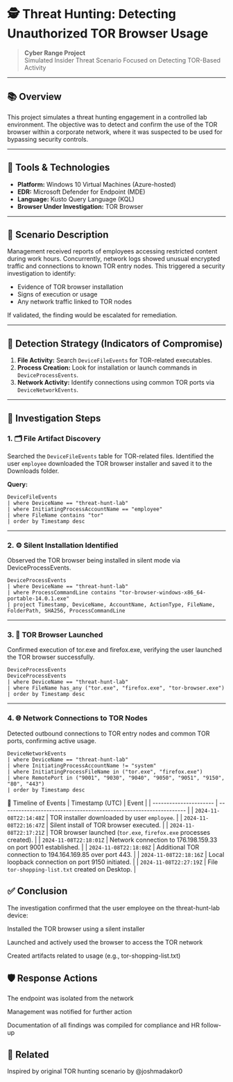 # 🕵️ Threat Hunting: Detecting Unauthorized TOR Browser Usage

> **Cyber Range Project**  
> Simulated Insider Threat Scenario Focused on Detecting TOR-Based Activity

---

## 📚 Overview

This project simulates a threat hunting engagement in a controlled lab environment. The objective was to detect and confirm the use of the TOR browser within a corporate network, where it was suspected to be used for bypassing security controls.

---

## 🧰 Tools & Technologies

- **Platform:** Windows 10 Virtual Machines (Azure-hosted)
- **EDR:** Microsoft Defender for Endpoint (MDE)
- **Language:** Kusto Query Language (KQL)
- **Browser Under Investigation:** TOR Browser

---

## 🎯 Scenario Description

Management received reports of employees accessing restricted content during work hours. Concurrently, network logs showed unusual encrypted traffic and connections to known TOR entry nodes. This triggered a security investigation to identify:

- Evidence of TOR browser installation
- Signs of execution or usage
- Any network traffic linked to TOR nodes

If validated, the finding would be escalated for remediation.

---

## 🧠 Detection Strategy (Indicators of Compromise)

1. **File Activity:** Search `DeviceFileEvents` for TOR-related executables.
2. **Process Creation:** Look for installation or launch commands in `DeviceProcessEvents`.
3. **Network Activity:** Identify connections using common TOR ports via `DeviceNetworkEvents`.

---

## 🔎 Investigation Steps

### 1. 🗂️ File Artifact Discovery
Searched the `DeviceFileEvents` table for TOR-related files. Identified the user `employee` downloaded the TOR browser installer and saved it to the Downloads folder.

**Query:**
```kql
DeviceFileEvents
| where DeviceName == "threat-hunt-lab"
| where InitiatingProcessAccountName == "employee"
| where FileName contains "tor"
| order by Timestamp desc
```
---
### 2. ⚙️  Silent Installation Identified
Observed the TOR browser being installed in silent mode via DeviceProcessEvents.
```kql
DeviceProcessEvents
| where DeviceName == "threat-hunt-lab"
| where ProcessCommandLine contains "tor-browser-windows-x86_64-portable-14.0.1.exe"
| project Timestamp, DeviceName, AccountName, ActionType, FileName, FolderPath, SHA256, ProcessCommandLine
```
---
### 3. 🚀 TOR Browser Launched
Confirmed execution of tor.exe and firefox.exe, verifying the user launched the TOR browser successfully.
```kql
DeviceProcessEvents
DeviceProcessEvents
| where DeviceName == "threat-hunt-lab"
| where FileName has_any ("tor.exe", "firefox.exe", "tor-browser.exe")
| order by Timestamp desc
```
---
### 4. 🌐 Network Connections to TOR Nodes
Detected outbound connections to TOR entry nodes and common TOR ports, confirming active usage.
```kql
DeviceNetworkEvents
| where DeviceName == "threat-hunt-lab"
| where InitiatingProcessAccountName != "system"
| where InitiatingProcessFileName in ("tor.exe", "firefox.exe")
| where RemotePort in ("9001", "9030", "9040", "9050", "9051", "9150", "80", "443")
| order by Timestamp desc
```

📅 Timeline of Events
| Timestamp (UTC)        | Event                                                              |
| ---------------------- | ------------------------------------------------------------------ |
| `2024-11-08T22:14:48Z` | TOR installer downloaded by user `employee`.                       |
| `2024-11-08T22:16:47Z` | Silent install of TOR browser executed.                            |
| `2024-11-08T22:17:21Z` | TOR browser launched (`tor.exe`, `firefox.exe` processes created). |
| `2024-11-08T22:18:01Z` | Network connection to 176.198.159.33 on port 9001 established.     |
| `2024-11-08T22:18:08Z` | Additional TOR connection to 194.164.169.85 over port 443.         |
| `2024-11-08T22:18:16Z` | Local loopback connection on port 9150 initiated.                  |
| `2024-11-08T22:27:19Z` | File `tor-shopping-list.txt` created on Desktop.                   |




## ✅ Conclusion
The investigation confirmed that the user employee on the threat-hunt-lab device:

Installed the TOR browser using a silent installer

Launched and actively used the browser to access the TOR network

Created artifacts related to usage (e.g., tor-shopping-list.txt)




## 🛡️ Response Actions
The endpoint was isolated from the network

Management was notified for further action

Documentation of all findings was compiled for compliance and HR follow-up




## 📎 Related
Inspired by original TOR hunting scenario by @joshmadakor0










